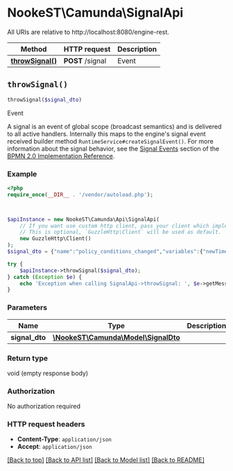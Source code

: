# NookeST\Camunda\SignalApi

All URIs are relative to http://localhost:8080/engine-rest.

Method | HTTP request | Description
------------- | ------------- | -------------
[**throwSignal()**](SignalApi.md#throwSignal) | **POST** /signal | Event


## `throwSignal()`

```php
throwSignal($signal_dto)
```

Event

A signal is an event of global scope (broadcast semantics) and is delivered to all active handlers. Internally this maps to the engine's signal event received builder method `RuntimeService#createSignalEvent()`. For more information about the signal behavior, see the [Signal Events](https://docs.camunda.org/manual/7.15/reference/bpmn20/events/signal-events/) section of the [BPMN 2.0 Implementation Reference](https://docs.camunda.org/manual/7.15/reference/bpmn20/).

### Example

```php
<?php
require_once(__DIR__ . '/vendor/autoload.php');



$apiInstance = new NookeST\Camunda\Api\SignalApi(
    // If you want use custom http client, pass your client which implements `GuzzleHttp\ClientInterface`.
    // This is optional, `GuzzleHttp\Client` will be used as default.
    new GuzzleHttp\Client()
);
$signal_dto = {"name":"policy_conditions_changed","variables":{"newTimePeriodInMonth":{"value":24}}}; // \NookeST\Camunda\Model\SignalDto

try {
    $apiInstance->throwSignal($signal_dto);
} catch (Exception $e) {
    echo 'Exception when calling SignalApi->throwSignal: ', $e->getMessage(), PHP_EOL;
}
```

### Parameters

Name | Type | Description  | Notes
------------- | ------------- | ------------- | -------------
 **signal_dto** | [**\NookeST\Camunda\Model\SignalDto**](../Model/SignalDto.md)|  | [optional]

### Return type

void (empty response body)

### Authorization

No authorization required

### HTTP request headers

- **Content-Type**: `application/json`
- **Accept**: `application/json`

[[Back to top]](#) [[Back to API list]](../../README.md#endpoints)
[[Back to Model list]](../../README.md#models)
[[Back to README]](../../README.md)
